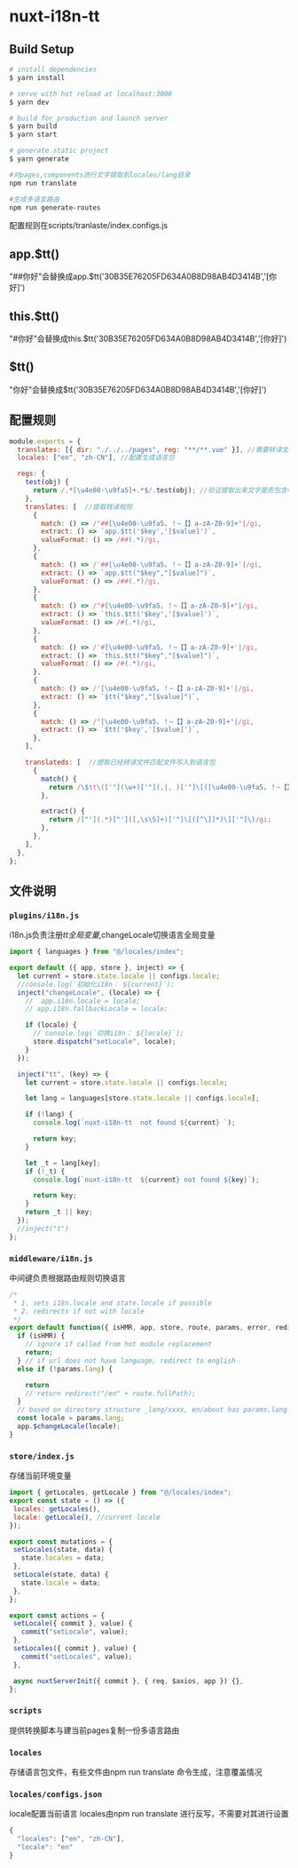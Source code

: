 # nuxt-i18n-tt

## Build Setup

```bash
# install dependencies
$ yarn install

# serve with hot reload at localhost:3000
$ yarn dev

# build for production and launch server
$ yarn build
$ yarn start

# generate static project
$ yarn generate

#对pages,components进行文字提取到locales/lang目录
npm run translate

#生成多语言路由
npm run generate-routes
```

配置规则在scripts/tranlaste/index.configs.js

##  app.$tt()

"##你好"会替换成app.$tt('30B35E76205FD634A0B8D98AB4D3414B','[你好]')

## this.$tt()
"#你好"会替换成this.$tt('30B35E76205FD634A0B8D98AB4D3414B','[你好]')

## $tt()

"你好"会替换成$tt('30B35E76205FD634A0B8D98AB4D3414B','[你好]')

## 配置规则
```javascript
module.exports = {
  translates: [{ dir: "./../../pages", reg: "**/**.vue" }], //需要转译文件
  locales: ["en", "zh-CN"], //配置生成语言包

  regs: {
    test(obj) {
      return /.*[\u4e00-\u9fa5]+.*$/.test(obj); //验证提取出来文字是否包含中文
    },
    translates: [  //提取转译规则
      {
        match: () => /"##[\u4e00-\u9fa5，！~【】a-zA-Z0-9]+"|/gi,
        extract: () => `app.$tt('$key','[$value]')`,
        valueFormat: () => /##(.*)/gi,
      },
      {
        match: () => /'##[\u4e00-\u9fa5，！~【】a-zA-Z0-9]+'|/gi,
        extract: () => `app.$tt("$key","[$value]")`,
        valueFormat: () => /##(.*)/gi,
      },
      {
        match: () => /"#[\u4e00-\u9fa5，！~【】a-zA-Z0-9]+"|/gi,
        extract: () => `this.$tt('$key','[$value]')`,
        valueFormat: () => /#(.*)/gi,
      },
      {
        match: () => /'#[\u4e00-\u9fa5，！~【】a-zA-Z0-9]+'|/gi,
        extract: () => `this.$tt("$key","[$value]")`,
        valueFormat: () => /#(.*)/gi,
      },
      {
        match: () => /'[\u4e00-\u9fa5，！~【】a-zA-Z0-9]+'|/gi,
        extract: () => `$tt("$key","[$value]")`,
      },
      {
        match: () => /"[\u4e00-\u9fa5，！~【】a-zA-Z0-9]+"|/gi,
        extract: () => `$tt('$key','[$value]')`,
      },
    ],

    translateds: [  //提取已经转译文件匹配文件写入到语言包
      {
        match() {
          return /\$tt\(['"](\w+)['"](,|, )['"]\[([\u4e00-\u9fa5，！~【】a-zA-Z]+)\]['"]\)/gi;
        },

        extract() {
          return /["'](.*)["']([,\s\S]+)['"]\[([^\]]*)\]['"]\)/gi;
        },
      },
    ],
  },
};

```

## 文件说明
### `plugins/i18n.js`

i18n.js负责注册$tt全局变量,$changeLocale切换语言全局变量
```javascript
import { languages } from "@/locales/index";

export default ({ app, store }, inject) => {
  let current = store.state.locale || configs.locale;
  //console.log(`初始化i18n： ${current}`);
  inject("changeLocale", (locale) => {
    //  app.i18n.locale = locale;
    // app.i18n.fallbackLocale = locale;

    if (locale) {
      // console.log(`切换i18n： ${locale}`);
      store.dispatch("setLocale", locale);
    }
  });

  inject("tt", (key) => {
    let current = store.state.locale || configs.locale;

    let lang = languages[store.state.locale || configs.locale];

    if (!lang) {
      console.log(`nuxt-i18n-tt  not found ${current} `);

      return key;
    }

    let _t = lang[key];
    if (!_t) {
      console.log(`nuxt-i18n-tt  ${current} not found ${key}`);

      return key;
    }
    return _t || key;
  });
  //inject("t")
};

```

### `middleware/i18n.js`
中间键负责根据路由规则切换语言
```javascript
/*
 * 1. sets i18n.locale and state.locale if possible
 * 2. redirects if not with locale
 */
export default function({ isHMR, app, store, route, params, error, redirect }) {
  if (isHMR) {
    // ignore if called from hot module replacement
    return;
  } // if url does not have language, redirect to english
  else if (!params.lang) {

    return 
    // return redirect("/en" + route.fullPath);
  }
  // based on directory structure _lang/xxxx, en/about has params.lang as "en"
  const locale = params.lang;
  app.$changeLocale(locale);
}


````
### `store/index.js`

存储当前环境变量
 ```javascript
 import { getLocales, getLocale } from "@/locales/index";
export const state = () => ({
  locales: getLocales(),
  locale: getLocale(), //current locale
});

export const mutations = {
  setLocales(state, data) {
    state.locales = data;
  },
  setLocale(state, data) {
    state.locale = data;
  },
};

export const actions = {
  setLocale({ commit }, value) {
    commit("setLocale", value);
  },
  setLocales({ commit }, value) {
    commit("setLocales", value);
  },

  async nuxtServerInit({ commit }, { req, $axios, app }) {},
};

 ```

 ### `scripts`
  提供转换脚本与建当前pages复制一份多语言路由
  
### `locales`
存储语言包文件，有些文件由npm run translate 命令生成，注意覆盖情况

### `locales/configs.json`
locale配置当前语言
locales由npm run translate 进行反写，不需要对其进行设置

```javascript
{
  "locales": ["en", "zh-CN"],
  "locale": "en"
}

```
